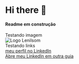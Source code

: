 # Hi there 👋
#### Readme em construção
Testando imagem<br>
![Logo Lenilsom](https://www.google.com/url?sa=i&url=https%3A%2F%2Fwww.techtudo.com.br%2Fnoticias%2F2011%2F05%2Fo-que-e-o-linkedin-conheca-essa-ferramenta-online-para-encontrar-empregos.ghtml&psig=AOvVaw3XhwWZ_9QyWHsvYpJDG48X&ust=1645053863518000&source=images&cd=vfe&ved=0CAsQjRxqFwoTCIDP3a3tgvYCFQAAAAAdAAAAABAD)<br>
Testando links<br>
[meu perfil no LinkedIn](https://www.linkedin.com/in/silvalenilsom/)<br>
<a href="https://www.linkedin.com/in/silvalenilsom/" target="_blank">Abre meu LinkedIn em outra guia</a>

<!--
**silvallenilsom/silvallenilsom** is a ✨ _special_ ✨ repository because its `README.md` (this file) appears on your GitHub profile.

Here are some ideas to get you started:

- 🔭 I’m currently working on ...
- 🌱 I’m currently learning ...
- 👯 I’m looking to collaborate on ...
- 🤔 I’m looking for help with ...
- 💬 Ask me about ...
- 📫 How to reach me: ...
- 😄 Pronouns: ...
- ⚡ Fun fact: ...
-->
